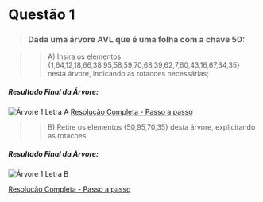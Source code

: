 # Questão 1

> ### Dada uma árvore AVL que é uma folha com a chave 50:

> > A) Insira os elementos {1,64,12,18,66,38,95,58,59,70,68,39,62,7,60,43,16,67,34,35} nesta árvore, indicando as rotacoes necessárias;

##### Resultado Final da Árvore:
![Árvore 1 Letra A](/Minitestes/AVL/assets/Q1/Q01_Letra_A_ArvoreFinal.png)
[Resolucão Completa - Passo a passo](/Minitestes/AVL/assets/Q1/Q01_Letra_A.png)

> > B) Retire os elementos {50,95,70,35} desta árvore, explicitando as rotacoes.

##### Resultado Final da Árvore:
![Árvore 1 Letra B](/Minitestes/AVL/assets/Q1/Q01_Letra_B_ArvoreFinal.png)

[Resolucão Completa - Passo a passo](/Minitestes/AVL/assets/Q1/Q01_Letra_B.png)
